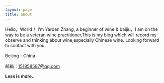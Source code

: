 ```yaml
---
layout: page
title: about
---
```


Hello，World！
I‘m Yarden Zhang, a beginner of wine & baijiu，I am on the way to be a veteran wine practitioner,This is my blog which will record my observe and thinking about wine,especially Chinese wine. Looking forward to contact with you.

Beijing・China

<p>邮箱：<a href="mailto:151858587@qq.com">151858587@qq.com</a></p>

**Less is more..**
